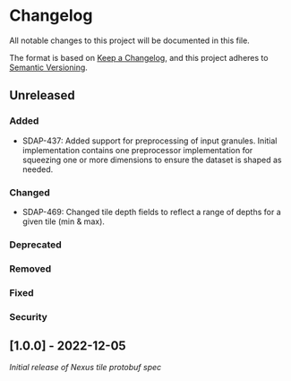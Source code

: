 # Changelog
All notable changes to this project will be documented in this file.

The format is based on [Keep a Changelog](https://keepachangelog.com/en/1.0.0/),
and this project adheres to [Semantic Versioning](https://semver.org/spec/v2.0.0.html).

## Unreleased
### Added
- SDAP-437: Added support for preprocessing of input granules. Initial implementation contains one preprocessor implementation for squeezing one or more dimensions to ensure the dataset is shaped as needed.
### Changed
- SDAP-469: Changed tile depth fields to reflect a range of depths for a given tile (min & max).
### Deprecated
### Removed
### Fixed
### Security

## [1.0.0] - 2022-12-05
*Initial release of Nexus tile protobuf spec*